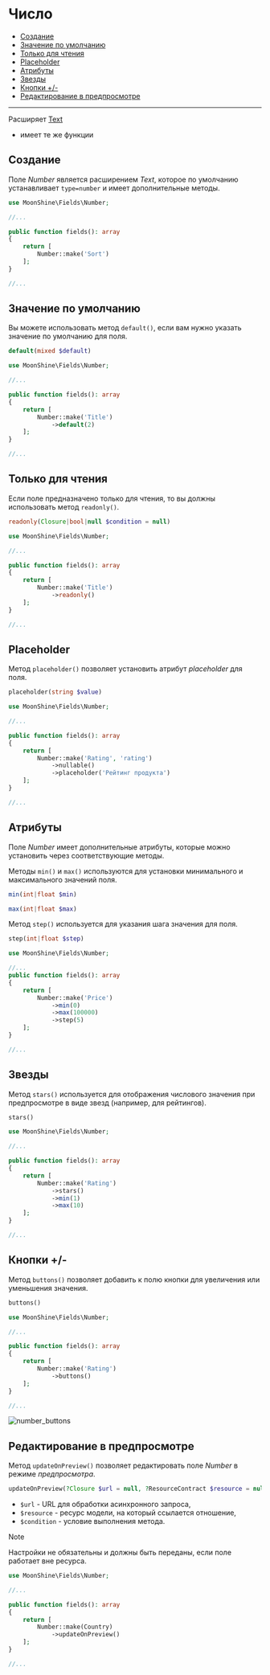 # Число

- [Создание](#make)
- [Значение по умолчанию](#default)
- [Только для чтения](#readonly)
- [Placeholder](#placeholder)
- [Атрибуты](#attributes)
- [Звезды](#stars)
- [Кнопки +/-](#buttons)
- [Редактирование в предпросмотре](#update-on-preview)

---

Расширяет [Text](/docs/{{version}}/fields/text)
* имеет те же функции

<a name="make"></a>
## Создание

Поле *Number* является расширением *Text*, которое по умолчанию устанавливает `type=number` и имеет дополнительные методы.

```php
use MoonShine\Fields\Number;

//...

public function fields(): array
{
    return [
        Number::make('Sort')
    ];
}

//...
```

<a name="default"></a>
## Значение по умолчанию

Вы можете использовать метод `default()`, если вам нужно указать значение по умолчанию для поля.

```php
default(mixed $default)
```

```php
use MoonShine\Fields\Number;

//...

public function fields(): array
{
    return [
        Number::make('Title')
            ->default(2)
    ];
}

//...
```

<a name="readonly"></a>
## Только для чтения

Если поле предназначено только для чтения, то вы должны использовать метод `readonly()`.

```php
readonly(Closure|bool|null $condition = null)
```

```php
use MoonShine\Fields\Number;

//...

public function fields(): array
{
    return [
        Number::make('Title')
            ->readonly()
    ];
}

//...
```

<a name="placeholder"></a>
## Placeholder

Метод `placeholder()` позволяет установить атрибут *placeholder* для поля.

```php
placeholder(string $value)
```

```php
use MoonShine\Fields\Number;

//...

public function fields(): array
{
    return [
        Number::make('Rating', 'rating')
            ->nullable()
            ->placeholder('Рейтинг продукта')
    ];
}

//...
```

<a name="attributes"></a>
## Атрибуты

Поле *Number* имеет дополнительные атрибуты, которые можно установить через соответствующие методы.

Методы `min()` и `max()` используются для установки минимального и максимального значений поля.

```php
min(int|float $min)
```

```php
max(int|float $max)
```

Метод `step()` используется для указания шага значения для поля.

```php
step(int|float $step)
```
```php
use MoonShine\Fields\Number;

//...
public function fields(): array
{
    return [
        Number::make('Price')
            ->min(0)
            ->max(100000)
            ->step(5)
    ];
}

//...
```

<a name="stars"></a>
## Звезды

Метод `stars()` используется для отображения числового значения при предпросмотре в виде звезд (например, для рейтингов).

```php
stars()
```
```php
use MoonShine\Fields\Number;

//...

public function fields(): array
{
    return [
        Number::make('Rating')
            ->stars()
            ->min(1)
            ->max(10)
    ];
}

//...
```

<a name="buttons"></a>
## Кнопки +/-

Метод `buttons()` позволяет добавить к полю кнопки для увеличения или уменьшения значения.

```php
buttons()
```

```php
use MoonShine\Fields\Number;

//...

public function fields(): array
{
    return [
        Number::make('Rating')
            ->buttons()
    ];
}

//...
```
![number_buttons](https://raw.githubusercontent.com/moonshine-software/doc/2.x/resources/screenshots/number_buttons.png)

<a name="update-on-preview"></a>
## Редактирование в предпросмотре

Метод `updateOnPreview()` позволяет редактировать поле *Number* в режиме *предпросмотра*.

```php
updateOnPreview(?Closure $url = null, ?ResourceContract $resource = null, mixed $condition = null)
```

- `$url` - URL для обработки асинхронного запроса,
- `$resource` - ресурс модели, на который ссылается отношение,
- `$condition` - условие выполнения метода.

> [!NOTE]
> Настройки не обязательны и должны быть переданы, если поле работает вне ресурса.

```php
use MoonShine\Fields\Number;

//...

public function fields(): array
{
    return [
        Number::make(Country)
            ->updateOnPreview()
    ];
}

//...
```
